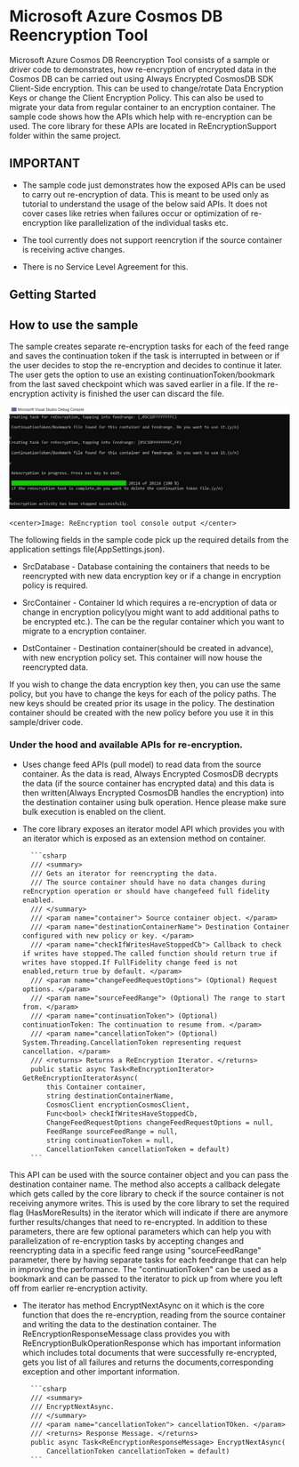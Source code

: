 # Microsoft Azure Cosmos DB Reencryption Tool

Microsoft Azure Cosmos DB Reencryption Tool consists of a sample or driver code to demonstrates, how re-encryption of encrypted data in the Cosmos DB can be carried out using Always Encrypted CosmosDB SDK Client-Side encryption.
This can be used to change/rotate Data Encryption Keys or change the Client Encryption Policy. This can also be used to migrate your data from regular container to an encryption container.
The sample code shows how the APIs which help with re-encryption can be used. The core library for these APIs are located in ReEncryptionSupport folder within the same project.

## IMPORTANT

* The sample code just demonstrates how the exposed APIs can be used to carry out re-encryption of data. This is meant to be used only as tutorial to understand the usage of the below said APIs. It does not cover cases like retries when failures occur
or optimization of re-encryption like parallelization of the individual tasks etc.

* The tool currently does not support reencrytion if the source container is receiving active changes.

* There is no Service Level Agreement for this.


## Getting Started

## How to use the sample 

The sample creates separate re-encryption tasks for each of the feed range and saves the continuation token if the task is interrupted in between or if the user decides to stop the re-encryption and decides to continue it later.
The user gets the option to use an existing continuationToken/bookmark from the last saved checkpoint which was saved earlier in a file. If the re-encryption activity is finished the user can discard the file.




![ReadMe_Image01.png (1098×403) (github.com)](./Images/ReadMe_Image01.png)
	
	<center>Image: ReEncryption tool console output </center>



The following fields in the sample code pick up the required details from the application settings file(AppSettings.json).
     
* SrcDatabase - Database containing the containers that needs to be reencrypted with new data encryption key or if a change in encryption policy is required.
    
* SrcContainer - Container Id which requires a re-encryption of data or change in encryption policy(you might want to add additional paths to be encrypted etc.). The can be the regular container which you want to migrate to a encryption container.
    
* DstContainer - Destination container(should be created in advance), with new encryption policy set. This container will now house the reencrypted data.
    
If you wish to change the data encryption key then, you can use the same policy, but you have to change the keys for each of the policy paths. The new keys should be created prior its usage in the policy. The destination container
should be created with the new policy before you use it in this sample/driver code.


### Under the hood and available APIs for re-encryption.

- Uses change feed APIs (pull model) to read data from the source container. As the data is read, Always Encrypted CosmosDB decrypts the data (if the source container has encrypted data) and this data is then
written(Always Encrypted CosmosDB handles the encryption) into the destination container using bulk operation. Hence please make sure bulk execution is enabled on the client.

- The core library exposes an iterator model API which provides you with an iterator which is exposed as an extension method on container.

		```csharp
		/// <summary>
        /// Gets an iterator for reencrypting the data.
        /// The source container should have no data changes during reEncryption operation or should have changefeed full fidelity enabled.
        /// </summary>
        /// <param name="container"> Source container object. </param>
        /// <param name="destinationContainerName"> Destination Container configured with new policy or key. </param>
        /// <param name="checkIfWritesHaveStoppedCb"> Callback to check if writes have stopped.The called function should return true if writes have stopped.If FullFidelity change feed is not enabled,return true by default. </param>
        /// <param name="changeFeedRequestOptions"> (Optional) Request options. </param>
        /// <param name="sourceFeedRange"> (Optional) The range to start from. </param>
        /// <param name="continuationToken"> (Optional) continuationToken: The continuation to resume from. </param>
        /// <param name="cancellationToken"> (Optional) System.Threading.CancellationToken representing request cancellation. </param>
        /// <returns> Returns a ReEncryption Iterator. </returns>
        public static async Task<ReEncryptionIterator> GetReEncryptionIteratorAsync(
            this Container container,
            string destinationContainerName,
            CosmosClient encryptionCosmosClient,
            Func<bool> checkIfWritesHaveStoppedCb,
            ChangeFeedRequestOptions changeFeedRequestOptions = null,
            FeedRange sourceFeedRange = null,
            string continuationToken = null,
            CancellationToken cancellationToken = default)
		```

This API can be used with the source container object and you can pass the destination container name. The method also accepts a callback delegate which gets called by the core library to check if the source container is not receiving 
anymore writes. This is used by the core library to set the required flag (HasMoreResults) in the iterator which will indicate if there are anymore further results/changes that need to re-encrypted.
In addition to these parameters, there are few optional parameters which can help you with parallelization of re-encryption tasks by accepting changes and reencrypting data in a specific feed range using "sourceFeedRange" parameter, there by having
separate tasks for each feedrange that can help in improving the performance. The "continuationToken" can be used as a bookmark and can be passed to the iterator to pick up from where you left off from earlier re-encryption activity.

- The iterator has method EncryptNextAsync on it which is the core function that does the re-encryption, reading from the source container and writing the data to the destination container. The ReEncryptionResponseMessage class
provides you with ReEncryptionBulkOperationResponse which has important information which includes total documents that were successfully re-encrypted, gets you list of all failures and returns the documents,corresponding exception and other important information.

		```csharp
		/// <summary>
        /// EncryptNextAsync.
        /// </summary>
        /// <param name="cancellationToken"> cancellationTOken. </param>
        /// <returns> Response Message. </returns>
        public async Task<ReEncryptionResponseMessage> EncryptNextAsync(
            CancellationToken cancellationToken = default)
		```







